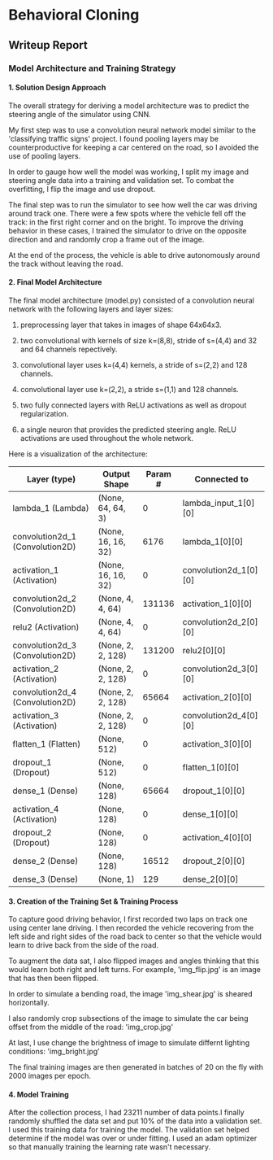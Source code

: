 # Behavioral Cloning

## Writeup Report

### Model Architecture and Training Strategy

#### 1. Solution Design Approach

The overall strategy for deriving a model architecture was to predict the steering angle of the simulator using CNN.

My first step was to use a convolution neural network model similar to the 'classifying traffic signs' project. I found pooling layers may be counterproductive for keeping a car centered on the road, so I avoided the use of pooling layers.

In order to gauge how well the model was working, I split my image and steering angle data into a training and validation set. To combat the overfitting, I flip the image and use dropout.

The final step was to run the simulator to see how well the car was driving around track one. There were a few spots where the vehicle fell off the track: in the first right corner and on the bright. To improve the driving behavior in these cases, I trained the simulator to drive on the opposite direction and and randomly crop a frame out of the image.

At the end of the process, the vehicle is able to drive autonomously around the track without leaving the road.

#### 2. Final Model Architecture

The final model architecture (model.py) consisted of a convolution neural network with the following layers and layer sizes:
1) preprocessing layer that takes in images of shape 64x64x3. 

2) two convolutional with kernels of size k=(8,8), stride of s=(4,4) and 32 and 64 channels repectively. 

3) convolutional layer uses k=(4,4) kernels, a stride of s=(2,2) and 128 channels. 

4) convolutional layer use k=(2,2), a stride s=(1,1) and 128 channels. 

5) two fully connected layers with ReLU activations as well as dropout regularization. 

6) a single neuron that provides the predicted steering angle. ReLU activations are used throughout the whole network.  

Here is a visualization of the architecture:

| Layer (type)                    | Output Shape      |    Param #   |  Connected to                     
|---------------------------------|-------------------|--------------|------------------------- 
| lambda_1 (Lambda)               | (None, 64, 64, 3) |    0          | lambda_input_1[0][0]             
| convolution2d_1 (Convolution2D) | (None, 16, 16, 32)  |  6176        | lambda_1[0][0]                   
| activation_1 (Activation)     |   (None, 16, 16, 32)   | 0           | convolution2d_1[0][0]            
| convolution2d_2 (Convolution2D) |  (None, 4, 4, 64)     | 131136    |  activation_1[0][0]               
| relu2 (Activation)              | (None, 4, 4, 64)     | 0          | convolution2d_2[0][0]            
| convolution2d_3 (Convolution2D) | (None, 2, 2, 128)    | 131200     | relu2[0][0]                      
| activation_2 (Activation)       | (None, 2, 2, 128)    | 0          | convolution2d_3[0][0]            
| convolution2d_4 (Convolution2D) | (None, 2, 2, 128)    | 65664      | activation_2[0][0]               
| activation_3 (Activation)       | (None, 2, 2, 128)    | 0          | convolution2d_4[0][0]            
| flatten_1 (Flatten)          |    (None, 512)          | 0          | activation_3[0][0]               
| dropout_1 (Dropout)           |   (None, 512)          | 0          | flatten_1[0][0]                  
| dense_1 (Dense)                |  (None, 128)          | 65664      | dropout_1[0][0]                  
| activation_4 (Activation)       | (None, 128)         |  0          | dense_1[0][0]                    
| dropout_2 (Dropout)             | (None, 128)        |   0          | activation_4[0][0]               
| dense_2 (Dense)                |  (None, 128)       |    16512      | dropout_2[0][0]                  
| dense_3 (Dense)                |  (None, 1)        |     129        | dense_2[0][0]       

#### 3. Creation of the Training Set & Training Process

To capture good driving behavior, I first recorded two laps on track one using center lane driving. I then recorded the vehicle recovering from the left side and right sides of the road back to center so that the vehicle would learn to drive back from the side of the road. 

To augment the data sat, I also flipped images and angles thinking that this would learn both right and left turns. For example, 'img_flip.jpg' is an image that has then been flipped.

In order to simulate a bending road, the image 'img_shear.jpg' is sheared horizontally.

I also randomly crop subsections of the image to simulate the car being offset from the middle of the road: 'img_crop.jpg'

At last, I use change the brightness of image to simulate differnt lighting conditions: 'img_bright.jpg'

The final training images are then generated in batches of 20 on the fly with 2000 images per epoch. 

#### 4. Model Training
After the collection process, I had 23211 number of data points.I finally randomly shuffled the data set and put 10% of the data into a validation set. I used this training data for training the model. The validation set helped determine if the model was over or under fitting. I used an adam optimizer so that manually training the learning rate wasn't necessary.
